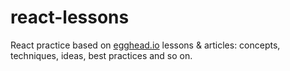 # react-lessons

React practice based on [egghead.io](https://egghead.io/) lessons & articles: concepts, techniques, ideas, best practices and so on.

